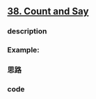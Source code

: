## [38. Count and Say ](https://leetcode.com/problems/count-and-say/description/)


### description



### Example:





### 思路






### code

```java

```
